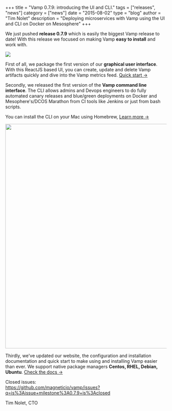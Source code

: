 +++
title = "Vamp 0.7.9: introducing the UI and CLI." 
tags = ["releases", "news"]
category = ["news"]
date = "2015-08-02"
type = "blog"
author = "Tim Nolet"
description = "Deploying microservices with Vamp using the UI and CLI on Docker on Mesosphere"
+++


We just pushed **release 0.7.9** which is easily the biggest Vamp release to date! With this release we focused on making Vamp **easy to install** and work with.

![](/img/screenshots/deploy_detail.png)

<!--more--> 


First of all, we package the first version of our **graphical user interface**. With this ReactJS based UI, you can create, update and delete Vamp artifacts quickly and dive into the Vamp metrics feed. [Quick start →](/quick-start)

Secondly, we released the first version of the **Vamp command line interface**. The CLI allows admins and Devops engineers to do fully automated canary releases and blue/green deployments on Docker and Mesophere's/DCOS Marathon from CI tools like Jenkins or just from bash scripts.  

You can install the CLI on your Mac using Homebrew, [Learn more →](/documentation/cli-reference/)

<a href="https://asciinema.org/a/371lzojapwenuoxd7ihta3857?autoplay=1" target="_blank"><img src="https://asciinema.org/a/371lzojapwenuoxd7ihta3857.png" width="700" /></a>

Thirdly, we've updated our website, the configuration and installation documentation and quick start to make using and installing Vamp easier than ever. We support native package managers **Centos, RHEL, Debian, Ubuntu**. [Check the docs →](/installation/)


Closed issues:  
https://github.com/magneticio/vamp/issues?q=is%3Aissue+milestone%3A0.7.9+is%3Aclosed

Tim Nolet, CTO